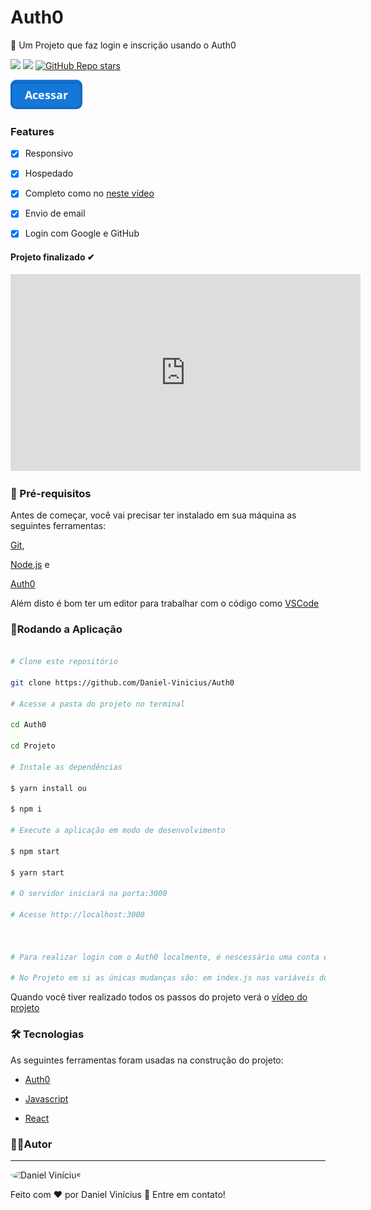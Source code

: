 # Auth0

<p  id="sobre">
🔐 Um Projeto que faz login e inscrição usando o Auth0

![](https://img.shields.io/badge/license-MIT-green) ![](https://img.shields.io/badge/languege-Portuguese-yellow) [![GitHub Repo stars](https://img.shields.io/github/stars/Daniel-Vinicius/Auth0?style=social)](https://github.com/Daniel-Vinicius/Auth0/stargazers)

[![Acessar](https://github.com/Daniel-Vinicius/My-Money-Frontend/blob/main/.github/acessar.png)](https://auth0-br.vercel.app/)

### Features

- [x] Responsivo

- [x] Hospedado

- [x] Completo como no [neste vídeo](https://www.youtube.com/watch?v=MqczHS3Z2bc)

- [x] Envio de email

- [x] Login com Google e GitHub

<!-- Coloque o status do projeto -->

<h4  align="left">

Projeto finalizado ✔

</h4>

<iframe  width="560"  height="315"  src="https://www.youtube.com/embed/AJwheTPxFxI"  frameborder="0"  allow="accelerometer; autoplay; clipboard-write; encrypted-media; gyroscope; picture-in-picture"  allowfullscreen></iframe>

<!-- Altere os Pré-requisitos -->

### 🛒 Pré-requisitos<a id="pre-requisitos"></a>

Antes de começar, você vai precisar ter instalado em sua máquina as seguintes ferramentas:

[Git](https://git-scm.com/),

[Node.js](https://nodejs.org/pt-br/) e

[Auth0](https://auth0.com/)

Além disto é bom ter um editor para trabalhar com o código como [VSCode](https://code.visualstudio.com/)

### 📀Rodando a Aplicação<a id="rodando"></a>

```bash

# Clone este repositório

git clone https://github.com/Daniel-Vinicius/Auth0

# Acesse a pasta do projeto no terminal

cd Auth0

cd Projeto

# Instale as dependências

$ yarn install ou

$ npm i

# Execute a aplicação em modo de desenvolvimento

$ npm start

$ yarn start

# O servidor iniciará na porta:3000

# Acesse http://localhost:3000



# Para realizar login com o Auth0 localmente, é nescessário uma conta e algumas configurações lá.

# No Projeto em si as únicas mudanças são: em index.js nas variáveis domain e clientId.

```

<p> Quando você tiver realizado todos os passos do projeto verá o <a  href="https://www.youtube.com/embed/AJwheTPxFxI" >vídeo do projeto</a> </p>

<!-- Altere as Tecnologias -->

### 🛠 Tecnologias<a id="tecnologias"></a>

As seguintes ferramentas foram usadas na construção do projeto:

- [Auth0](https://auth0.com/)

- [Javascript](https://developer.mozilla.org/pt-BR/docs/Web/JavaScript)

- [React](https://reactjs.org)

### 👨‍💻Autor <a id="autor"> </a>

---

<a  href="https://github.com/Daniel-Vinicius"  style="text-decoration: none;">

<img  style="border-radius: 50%;"  src="https://avatars0.githubusercontent.com/u/66279500?s=460&u=03d962bd1fda436ca49d4bbfbf2f30bdd566221d&v=4"  width="100px;"  alt="Daniel Vinícius"/>

<br />

<span> Feito com ❤️ por Daniel Vinícius 👋 Entre em contato! </span>

</a>
